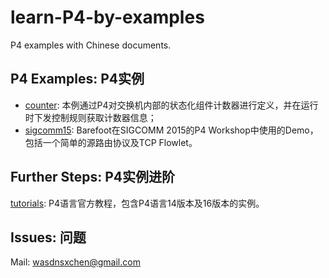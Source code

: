# learn-P4-by-examples

P4 examples with Chinese documents.

## P4 Examples: P4实例

- [counter](counter/): 本例通过P4对交换机内部的状态化组件计数器进行定义，并在运行时下发控制规则获取计数器信息；
- [sigcomm15](sigcomm15/): Barefoot在SIGCOMM 2015的P4 Workshop中使用的Demo，包括一个简单的源路由协议及TCP Flowlet。

## Further Steps: P4实例进阶

[tutorials](https://github.com/p4lang/tutorials): P4语言官方教程，包含P4语言14版本及16版本的实例。

## Issues: 问题

Mail: wasdnsxchen@gmail.com
